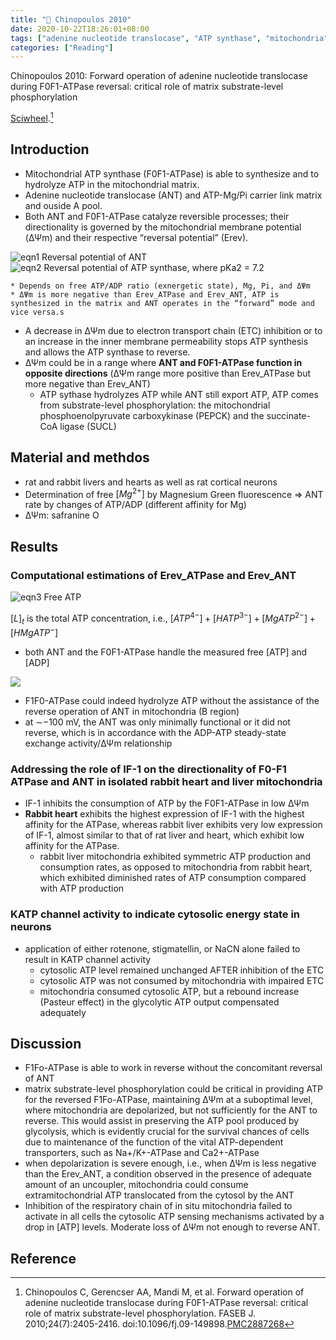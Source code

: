 ```yaml
---
title: "📝 Chinopoulos 2010"
date: 2020-10-22T18:26:01+08:00
tags: ["adenine nucleotide translocase", "ATP synthase", "mitochondria"]
categories: ["Reading"]
---
```


Chinopoulos 2010: Forward operation of adenine nucleotide translocase during F0F1-ATPase reversal: critical role of matrix substrate-level phosphorylation

[Sciwheel](https://sciwheel.com/work/#/items/1605967).[^Chinopoulos2010]

<!--more-->

## Introduction
* Mitochondrial ATP synthase (F0F1-ATPase) is able to synthesize and to hydrolyze ATP in the mitochondrial matrix.
* Adenine nucleotide translocase (ANT) and ATP-Mg/Pi carrier link matrix and ouside A pool.
* Both ANT and F0F1-ATPase catalyze reversible processes; their directionality is governed by the mitochondrial membrane potential (ΔΨm) and their respective “reversal potential” (Erev).

![eqn1 Reversal potential of ANT](https://user-images.githubusercontent.com/40054455/86616245-260e2300-bfe8-11ea-9296-7ebc012bcde1.png)
![eqn2 Reversal potential of ATP synthase](https://user-images.githubusercontent.com/40054455/86616251-27d7e680-bfe8-11ea-9fd8-b65bd0708bff.png), where pKa2 = 7.2

    * Depends on free ATP/ADP ratio (exnergetic state), Mg, Pi, and ΔΨm
    * ΔΨm is more negative than Erev_ATPase and Erev_ANT, ATP is synthesized in the matrix and ANT operates in the “forward” mode and vice versa.s
* A decrease in ΔΨm due to electron transport chain (ETC) inhibition or to an increase in the inner membrane permeability stops ATP synthesis and allows the ATP synthase to reverse.
* ΔΨm could be in a range where **ANT and F0F1-ATPase function in opposite directions** (ΔΨm range more positive than Erev_ATPase but more negative than Erev_ANT)
    * ATP sythase hydrolyzes ATP while ANT still export ATP, ATP comes from substrate-level phosphorylation: the mitochondrial phosphoenolpyruvate carboxykinase (PEPCK) and the succinate-CoA ligase (SUCL)

## Material and methdos
* rat and rabbit livers and hearts as well as rat cortical neurons
* Determination of free $[Mg^{2+}]$ by Magnesium Green fluorescence => ANT rate by changes of ATP/ADP (different affinity for Mg)
* ΔΨm: safranine O

## Results
### Computational estimations of Erev_ATPase and Erev_ANT
![eqn3 Free ATP](https://user-images.githubusercontent.com/40054455/86616253-28707d00-bfe8-11ea-8df5-9a132dab5564.png)

$[L]_t$ is the total ATP concentration, i.e., $[ATP^{4−}] + [HATP^{3−}] + [MgATP^{2−}] + [HMgATP^−]$

* both ANT and the F0F1-ATPase handle the measured free [ATP] and [ADP]

![](https://www.ncbi.nlm.nih.gov/pmc/articles/PMC2887268/bin/z380071078190001.jpg)

* F1F0-ATPase could indeed hydrolyze ATP without the assistance of the reverse operation of ANT in mitochondria (B region)
* at ∼−100 mV, the ANT was only minimally functional or it did not reverse, which is in accordance with the ADP-ATP steady-state exchange activity/ΔΨm relationship

### Addressing the role of IF-1 on the directionality of F0-F1 ATPase and ANT in isolated rabbit heart and liver mitochondria

* IF-1 inhibits the consumption of ATP by the F0F1-ATPase in low ΔΨm
* **Rabbit heart** exhibits the highest expression of IF-1 with the highest affinity for the ATPase, whereas rabbit liver exhibits very low expression of IF-1, almost similar to that of rat liver and heart, which exhibit low affinity for the ATPase.
    * rabbit liver mitochondria exhibited symmetric ATP production and consumption rates, as opposed to mitochondria from rabbit heart, which exhibited diminished rates of ATP consumption compared with ATP production

### KATP channel activity to indicate cytosolic energy state in neurons
* application of either rotenone, stigmatellin, or NaCN alone failed to result in KATP channel activity
    * cytosolic ATP level remained unchanged AFTER inhibition of the ETC
    * cytosolic ATP was not consumed by mitochondria with impaired ETC
    * mitochondria consumed cytosolic ATP, but a rebound increase (Pasteur effect) in the glycolytic ATP output compensated adequately

## Discussion
* F1Fo-ATPase is able to work in reverse without the concomitant reversal of ANT
* matrix substrate-level phosphorylation could be critical in providing ATP for the reversed F1Fo-ATPase,
maintaining ΔΨm at a suboptimal level, where mitochondria are depolarized, but not sufficiently for the ANT to reverse. This would assist in preserving the ATP pool produced by glycolysis, which is evidently crucial for the survival chances of cells due to maintenance of the function of the vital ATP-dependent transporters, such as Na+/K+-ATPase and Ca2+-ATPase
* when depolarization is severe enough, i.e., when ΔΨm is less negative than the Erev_ANT, a condition observed in the presence of adequate amount of an uncoupler, mitochondria could consume extramitochondrial ATP translocated from the cytosol by the ANT
* Inhibition of the respiratory chain of in situ mitochondria failed to activate in all cells the cytosolic ATP sensing mechanisms activated by a drop in [ATP] levels. Moderate loss of ΔΨm not enough to reverse ANT.

## Reference
[^Chinopoulos2010]: Chinopoulos C, Gerencser AA, Mandi M, et al. Forward operation of adenine nucleotide translocase during F0F1-ATPase reversal: critical role of matrix substrate-level phosphorylation. FASEB J. 2010;24(7):2405-2416. doi:10.1096/fj.09-149898.[PMC2887268](https://www.ncbi.nlm.nih.gov/pmc/articles/PMC2887268/)
